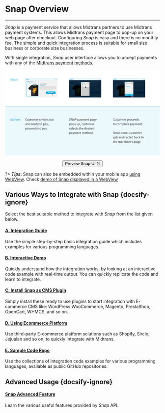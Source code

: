 # Snap Overview
<hr>

*Snap* is a payment service that allows Midtrans partners to use Midtrans payment systems. This allows Midtrans payment page to pop-up on your web page after checkout. Configuring *Snap* is easy and there is no monthly fee. The simple and quick integration process is suitable for small size business or corporate size businesses.

 With single integration, *Snap* user interface allows you to accept payments with any of the [Midtrans payment methods](https://midtrans.com/payments).

![Snap Overview](./../../asset/image/snap-overview-main.png)

<p style="text-align: center;">
  <button onclick="previewSnap(this)" class="my-btn">Preview Snap UI ⎋</button>
</p>

?> ***Tips***: Snap can also be embedded within your mobile app [using WebView](/en/snap/integration-guide.md#display-snap-via-mobile-apps-webview). Check [demo of Snap displayed in a WebView](https://sample-demo-dot-midtrans-support-tools.et.r.appspot.com/snap-webview)

## Various Ways to Integrate with Snap {docsify-ignore}
Select the best suitable method to integrate with *Snap* from the list given below.

<div class="my-card">

#### [A. Integration Guide](/en/snap/integration-guide.md)
Use the simple step-by-step basic integration guide which includes examples for various programming languages.
</div>

<div class="my-card">

#### [B. Interactive Demo](/en/snap/interactive-demo.md)
Quickly understand how the integration works, by looking at an interactive code example with real-time output. You can quickly replicate the code and learn to integrate.
</div>

<div class="my-card">

#### [C. Install Snap as CMS Plugin](/en/snap/with-plugins.md)
Simply install these ready to use plugins to start integration with E-commerce CMS like: WordPress WooCommerce, Magento, PrestaShop, OpenCart, WHMCS, and so on.
</div>

<div class="my-card">

#### [D. Using Ecommerce Platform](/en/snap/platform/overview.md)
Use third-party E-commerce platform solutions such as Shopify, Sirclo, Jejualan and so on, to quickly integrate with Midtrans.
</div>

<div class="my-card">

#### [E. Sample Code Repo](/en/technical-reference/library-plugin.md#sample-integration-code)
Use the collections of integration code examples for various programming languages, available as public GitHub repositories.
</div>

## Advanced Usage {docsify-ignore}

<div class="my-card">

#### [Snap Advanced Feature](/en/snap/advanced-feature.md)
Learn the various useful features provided by *Snap* API.
</div>
